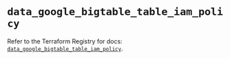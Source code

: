 # `data_google_bigtable_table_iam_policy`

Refer to the Terraform Registry for docs: [`data_google_bigtable_table_iam_policy`](https://registry.terraform.io/providers/hashicorp/google-beta/6.13.0/docs/data-sources/google_bigtable_table_iam_policy).
